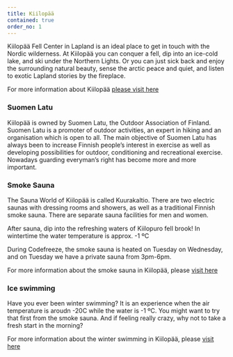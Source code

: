 ```yaml
---
title: Kiilopää
contained: true
order_no: 1
---
```

Kiilopää Fell Center in Lapland is an ideal place to get in touch with the Nordic wilderness. At Kiilopää you can conquer a fell, dip into an ice-cold lake, and ski under the Northern Lights. Or you can just sick back and enjoy the surrounding natural beauty, sense the arctic peace and quiet, and listen to exotic Lapland stories by the fireplace.

For more information about Kiilopää [please visit here](http://www.kiilopa.fi/en)

### Suomen Latu

Kiilopää is owned by Suomen Latu, the Outdoor Association of Finland. Suomen Latu is a promoter of outdoor activities, an expert in hiking and an organisation which is open to all. The main objective of Suomen Latu has always been to increase Finnish people’s interest in exercise as well as developing possibilities for outdoor, conditioning and recreational exercise. Nowadays guarding everyman’s right has become more and more important.

### Smoke Sauna

The Sauna World of Kiilopää is called Kuurakaltio. There are two electric saunas with dressing rooms and showers, as well as a traditional Finnish smoke sauna. There are separate sauna facilities for men and women.

After sauna, dip into the refreshing waters of Kiilopuro fell brook! In wintertime the water temperature is approx.  -1 ºC

During Codefreeze, 
the smoke sauna is heated on Tuesday on Wednesday, and on Tuesday we have a private sauna from 3pm-6pm. 

For more information about the smoke sauna in Kiilopää, please [visit here](http://www.suomenlatu.fi/kiilopaa/en/smoke-sauna/)

### Ice swimming

Have you ever been winter swimming? It is an experience when the air temperature is aroudn -20C while the water is -1 ºC. 
You might want to try that first from the smoke sauna. And if feeling really crazy, why not to take a fresh start in the morning?

For more information about the winter swimming in Kiilopää, please [visit here](http://www.suomenlatu.fi/kiilopaa/en/smoke-sauna/)


